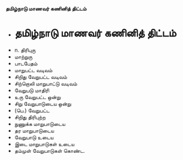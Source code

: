 **தமிழ்நாடு மாணவர் கணினித் திட்டம்**
- # தமிழ்நாடு மாணவர் கணினித் திட்டம்
- n. திரிபுரு
- மாற்றுரு
- பாடபேதம்
- மாறுபட்ட வடிவம்
- சிறிது வேறுபட்ட வடிவம்
- சிற்றொலி மாறுபாட்டு வடிவம்
- வேறுபடு மாதிரி
- உரு வேறுபட்ட ஒன்று
- சிறு வேறுபாடுடைய ஒன்று
- (பெ.) வேறுபட்ட
- சிறிது திரிபுற்ற
- நுணுக்க மாறுபாடுடைய
- தர மாறுபாடுடைய
- வேறுபாடு உடைய
- இடை மாறுபாடுகள் உடைய
- தம்முள் வேறுபாடுகள் கொண்ட.

